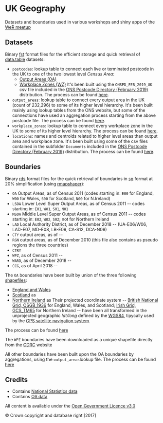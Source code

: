 # UK Geography

Datasets and boundaries used in various workshops and shiny apps of the [WeR meetup](https://www.meetup.com/WeR-stats/)

## Datasets
Binary [fst](https://www.fstpackage.org/) format files for the efficient storage and quick retrieval of [data.table](https://github.com/Rdatatable/data.table) datasets:

  - `postcodes`: lookup table to connect each live or terminated postcode in the UK to one of the two lowest level *Census Area*:
    - [Output Areas (OA)](https://www.ons.gov.uk/methodology/geography/ukgeographies/censusgeography#output-area-oa)
    - [Workplace Zones (WZ)](https://www.ons.gov.uk/methodology/geography/ukgeographies/censusgeography#workplace-zone-wz)
    It's been built using the `ONSPD_FEB_2019_UK` csv file included in the [ONS Postcode Directory (February 2019)](https://geoportal.statistics.gov.uk/items/ons-postcode-directory-february-2019) distribution. The process can be found [here]().
  - `output_areas`: lookup table to connect every output area in the UK (count of 232,296) to some of its higher level hierarchy. It's been built mainly using lookup tables from the ONS website, but some of the connections have used an aggregation process starting from the above postcode file. The process can be found [here]().
  - `workplace_zones`: lookup table to connect every workplace zone in the UK to some of its higher level hierarchy.  The process can be found [here]().
  - `locations`: names and centroids related to higher level areas than output area and workplace zone. It's been built using some of the csv files contained in the subfolder `Documents` included in the [ONS Postcode Directory (February 2019)](https://geoportal.statistics.gov.uk/items/ons-postcode-directory-february-2019) distribution. The process can be found [here]().
  
## Boundaries
Binary [rds](https://www.rdocumentation.org/packages/base/versions/3.5.3/topics/readRDS) format files for the quick retrieval of boundaries in [sp](https://github.com/edzer/sp/) format at 20% simplification (using [rmapshaper](https://github.com/ateucher/rmapshaper)):
  - `OA` Output Areas, as of Census 2011 (codes starting in: `E00` for England, `W00` for Wales, `S00` for Scotland, `N00` for N.Ireland)
  - `LSOA` Lower Level Super Output Areas, as of Census 2011 -- codes starting in: `E01`, `W01`, `S01`, `N01`
  - `MSOA` Middle Level Super Output Areas, as of Census 2011 -- codes starting in: `E02`, `W02`, `S02`; not for Northern Ireland
  - `LAD` Local Authority District, as of December 2018 --  (UA-E06/W06, LAD-E07, MD-E08, LB-E09, CA-S12, DCA-N09)
  - `CTY` output areas, as of --
  - `RGN` output areas, as of December 2010 (this file also contains as pseudo regions the three countries)
  - `CTRY`
  - `WPZ`, as of Census 2011 -- 
  - `WARD`, as of December 2018 -- 
  - `CCG`, as of April 2018 -- 

The `OA` boundaries have been built by union of the three following [shapefiles](https://en.wikipedia.org/wiki/Shapefile):
  - [England and Wales](http://geoportal.statistics.gov.uk/datasets?q=COA%20Boundaries&sort_by=name)
  - [Scotland](http://www.nrscotland.gov.uk/statistics-and-data/geography/our-products/census-datasets/2011-census/2011-boundaries) as 
  - [Northern Ireland](https://www.nisra.gov.uk/publications/small-area-boundaries-gis-format) as 
Their projected coordinate system -- [British National Grid, OSGB_1936](http://spatialreference.org/ref/epsg/osgb-1936-british-national-grid/) for England, Wales, and Scotland; [Irish Grid, GCS_TM65](http://spatialreference.org/ref/epsg/29902/) for Northern Ireland -- have been all transformed in the unprojected geographic *lat/long* defined by the [WGS84](http://spatialreference.org/ref/epsg/4326/), tipycally used by the [GPS satellite navigation system]().

The process can be found [here](https://github.com/lvalnegri/projects-geography_uk/blob/master/51-create_uk_boundaries.R)
 
The `WPZ` boundaries have been downloaded as a unique shapefile directly from the [CDRC](*https://data.cdrc.ac.uk/dataset/cowz-uk) website

All other boundaries have been built upon the OA boundaries by aggregations, using the `output_areas`lookup file. The process can be found [here]()


## Credits

  - Contains [National Statistics data](https://www.ons.gov.uk/peoplepopulationandcommunity/elections/electoralregistration)
  - Contains [OS data](http://geoportal.statistics.gov.uk/)

All content is available under the [Open Government Licence v3.0](http://www.nationalarchives.gov.uk/doc/open-government-licence/version/3/)

&copy; Crown copyright and database right [2017]

